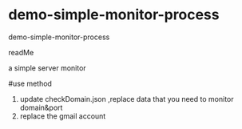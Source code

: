# demo-simple-monitor-process
demo-simple-monitor-process


readMe

a simple server monitor



#use method 

1. update checkDomain.json ,replace data that you need to monitor domain&port
2. replace the gmail account
